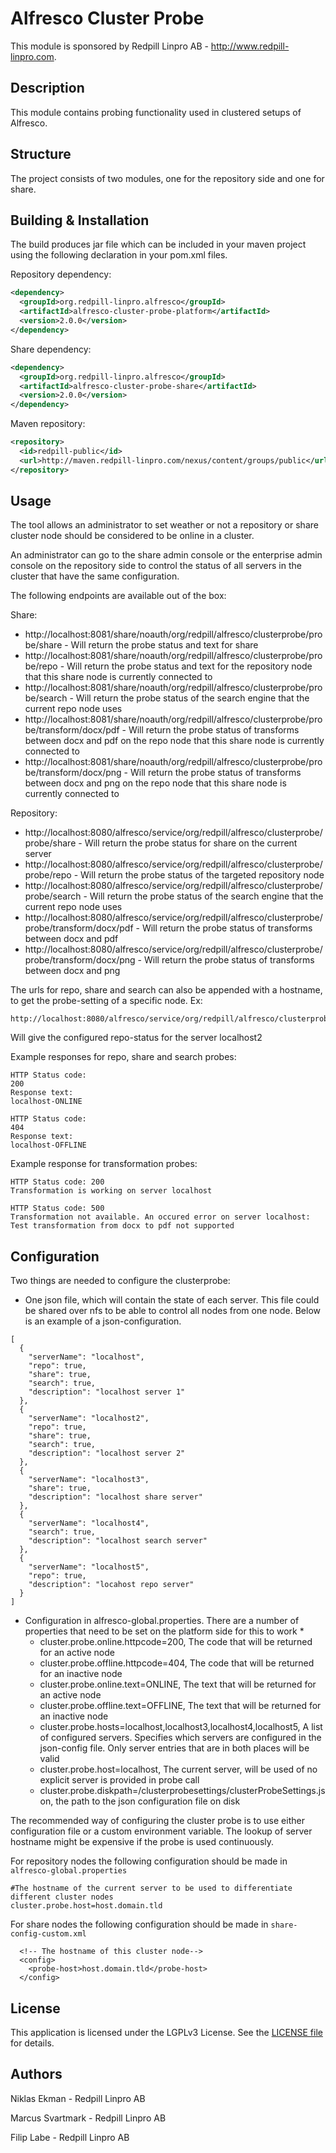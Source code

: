 Alfresco Cluster Probe
=============================================

This module is sponsored by Redpill Linpro AB - http://www.redpill-linpro.com.

Description
-----------
This module contains probing functionality used in clustered setups of Alfresco. 

Structure
------------

The project consists of two modules, one for the repository side and one for share.

Building & Installation
------------
The build produces jar file which can be included in your maven project using the following declaration in your pom.xml files.

Repository dependency:

```xml
<dependency>
  <groupId>org.redpill-linpro.alfresco</groupId>
  <artifactId>alfresco-cluster-probe-platform</artifactId>
  <version>2.0.0</version>
</dependency>
```
Share dependency:

```xml
<dependency>
  <groupId>org.redpill-linpro.alfresco</groupId>
  <artifactId>alfresco-cluster-probe-share</artifactId>
  <version>2.0.0</version>
</dependency>
```

Maven repository:

```xml
<repository>
  <id>redpill-public</id>
  <url>http://maven.redpill-linpro.com/nexus/content/groups/public</url>
</repository>
```

Usage
-----

The tool allows an administrator to set weather or not a repository or share cluster node should be considered to be online in a cluster.

An administrator can go to the share admin console or the enterprise admin console on the repository side to control the status of all servers in the cluster that have the same configuration.


The following endpoints are available out of the box:

Share:
* http://localhost:8081/share/noauth/org/redpill/alfresco/clusterprobe/probe/share - Will return the probe status and text for share
* http://localhost:8081/share/noauth/org/redpill/alfresco/clusterprobe/probe/repo - Will return the probe status and text for the repository node that this share node is currently connected to
* http://localhost:8081/share/noauth/org/redpill/alfresco/clusterprobe/probe/search - Will return the probe status of the search engine that the current repo node uses
* http://localhost:8081/share/noauth/org/redpill/alfresco/clusterprobe/probe/transform/docx/pdf - Will return the probe status of transforms between docx and pdf on the repo node that this share node is currently connected to
* http://localhost:8081/share/noauth/org/redpill/alfresco/clusterprobe/probe/transform/docx/png - Will return the probe status of transforms between docx and png on the repo node that this share node is currently connected to

Repository:
* http://localhost:8080/alfresco/service/org/redpill/alfresco/clusterprobe/probe/share - Will return the probe status for share on the current server
* http://localhost:8080/alfresco/service/org/redpill/alfresco/clusterprobe/probe/repo - Will return the probe status of the targeted repository node
* http://localhost:8080/alfresco/service/org/redpill/alfresco/clusterprobe/probe/search - Will return the probe status of the search engine that the current repo node uses
* http://localhost:8080/alfresco/service/org/redpill/alfresco/clusterprobe/probe/transform/docx/pdf - Will return the probe status of transforms between docx and pdf
* http://localhost:8080/alfresco/service/org/redpill/alfresco/clusterprobe/probe/transform/docx/png - Will return the probe status of transforms between docx and png

The urls for repo, share and search can also be appended with a hostname, to get the probe-setting of a specific node. Ex:
```
http://localhost:8080/alfresco/service/org/redpill/alfresco/clusterprobe/probe/repo/localhost2
```
Will give the configured repo-status for the server localhost2

Example responses for repo, share and search probes:

```
HTTP Status code: 
200
Response text:
localhost-ONLINE
```
```
HTTP Status code: 
404
Response text:
localhost-OFFLINE
```

Example response for transformation probes:

```
HTTP Status code: 200
Transformation is working on server localhost
```

```
HTTP Status code: 500
Transformation not available. An occured error on server localhost: Test transformation from docx to pdf not supported
```


Configuration
-------------


Two things are needed to configure the clusterprobe:

* One json file, which will contain the state of each server. This file could be shared over nfs to be able to control all nodes from one node. Below is an example of a json-configuration.
```
[
  {
    "serverName": "localhost",
    "repo": true,
    "share": true,
    "search": true,
    "description": "localhost server 1"
  },
  {
    "serverName": "localhost2",
    "repo": true,
    "share": true,
    "search": true,
    "description": "localhost server 2"
  },
  {
    "serverName": "localhost3",
    "share": true,
    "description": "localhost share server"
  },
  {
    "serverName": "localhost4",
    "search": true,
    "description": "localhost search server"
  },
  {
    "serverName": "localhost5",
    "repo": true,
    "description": "locahost repo server"
  }
]
```
* Configuration in alfresco-global.properties. There are a number of properties that need to be set on the platform side for this to work
    * 
    *  cluster.probe.online.httpcode=200, The code that will be returned for an active node
    *  cluster.probe.offline.httpcode=404, The code that will be returned for an inactive node
    *  cluster.probe.online.text=ONLINE, The text that will be returned for an active node
    *  cluster.probe.offline.text=OFFLINE, The text that will be returned for an inactive node
    *  cluster.probe.hosts=localhost,localhost3,localhost4,localhost5, A list of configured servers. Specifies which servers are configured in the json-config file. Only server entries that are in both places will be valid
    *  cluster.probe.host=localhost, The current server, will be used of no explicit server is provided in probe call
    *  cluster.probe.diskpath=/clusterprobesettings/clusterProbeSettings.json, the path to the json configuration file on disk


The recommended way of configuring the cluster probe is to use either configuration file or a custom environment variable. The lookup of server hostname might be expensive if the probe is used continuously.

For repository nodes the following configuration should be made in ```alfresco-global.properties```

```
#The hostname of the current server to be used to differentiate different cluster nodes
cluster.probe.host=host.domain.tld
```

For share nodes the following configuration should be made in ```share-config-custom.xml```

```
  <!-- The hostname of this cluster node-->
  <config>
    <probe-host>host.domain.tld</probe-host>
  </config>
```

License
-------

This application is licensed under the LGPLv3 License. See the [LICENSE file](LICENSE) for details.

Authors
-------

Niklas Ekman - Redpill Linpro AB

Marcus Svartmark - Redpill Linpro AB

Filip Labe - Redpill Linpro AB
